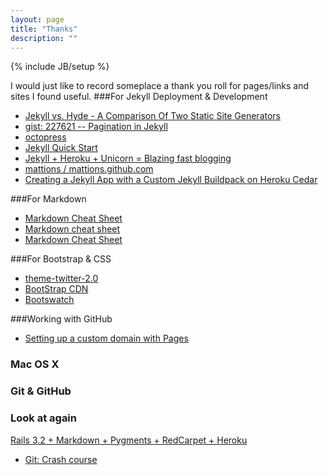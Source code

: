 ```yaml
---
layout: page
title: "Thanks"
description: ""
---
```

{% include JB/setup %}

I would just like to record someplace a thank you roll for pages/links and sites I found useful.
###For Jekyll Deployment & Development
* [Jekyll vs. Hyde - A Comparison Of Two Static Site Generators](http://philipm.at/2011/0507/)
* [gist: 227621 -- Pagination in Jekyll](https://gist.github.com/227621)
* [octopress](https://github.com/imathis/octopress)
* [Jekyll Quick Start](http://jekyllbootstrap.com/usage/jekyll-quick-start.html)
* [Jekyll + Heroku + Unicorn = Blazing fast blogging](http://jonasforsberg.se/2012/07/22/jekyll-heroku-unicorn)
* [mattions / mattions.github.com](https://github.com/mattions/mattions.github.com)
* [Creating a Jekyll App with a Custom Jekyll Buildpack on Heroku Cedar](https://github.com/markpundsack/jekyll-example-with-heroku-buildpack)

###For Markdown
* [Markdown Cheat Sheet](http://support.mashery.com/docs/customizing_your_portal/Markdown_Cheat_Sheet)
* [Markdown cheat sheet](http://warpedvisions.org/projects/markdown-cheat-sheet/)
* [Markdown Cheat Sheet](http://nestacms.com/docs/creating-content/markdown-cheat-sheet)

###For Bootstrap & CSS
* [theme-twitter-2.0](https://github.com/gdagley/theme-twitter-2.0)
* [BootStrap CDN](http://netdna.bootstrapcdn.com/)
* [Bootswatch](http://bootswatch.com/)

###Working with GitHub
* [Setting up a custom domain with Pages](https://help.github.com/articles/setting-up-a-custom-domain-with-pages)

### Mac OS X


### Git & GitHub

### Look at again
[Rails 3.2 + Markdown + Pygments + RedCarpet + Heroku](http://danneu.com/posts/9-rails-3-2-markdown-pygments-redcarpet-heroku)
* [Git: Crash course](https://github.com/mattions/git_crash_course)